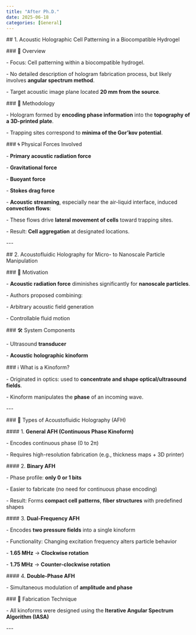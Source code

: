```yaml
---
title: "After Ph.D."
date: 2025-06-18
categories: [General]
---
```


\## 1. Acoustic Holographic Cell Patterning in a Biocompatible Hydrogel



\### 📌 Overview

\- Focus: Cell patterning within a biocompatible hydrogel.

\- No detailed description of hologram fabrication process, but likely involves **angular spectrum method**.

\- Target acoustic image plane located **20 mm from the source**.



\### 🔧 Methodology

\- Hologram formed by **encoding phase information** into the **topography of a 3D-printed plate**.

\- Trapping sites correspond to **minima of the Gor’kov potential**.



\### 🌀 Physical Forces Involved

\- **Primary acoustic radiation force**

\- **Gravitational force**

\- **Buoyant force**

\- **Stokes drag force**

\- **Acoustic streaming**, especially near the air-liquid interface, induced **convection flows**:

 \- These flows drive **lateral movement of cells** toward trapping sites.

 \- Result: **Cell aggregation** at designated locations.



\---



\## 2. Acoustofluidic Holography for Micro- to Nanoscale Particle Manipulation



\### 📌 Motivation

\- **Acoustic radiation force** diminishes significantly for **nanoscale particles**.

\- Authors proposed combining:

 \- Arbitrary acoustic field generation

 \- Controllable fluid motion



\### 🛠️ System Components

\- Ultrasound **transducer**

\- **Acoustic holographic kinoform**



\### ℹ️ What is a Kinoform?

\- Originated in optics: used to **concentrate and shape optical/ultrasound fields**.

\- Kinoform manipulates the **phase** of an incoming wave.



\---



\### 🧪 Types of Acoustofluidic Holography (AFH)



\#### 1. **General AFH (Continuous Phase Kinoform)**

\- Encodes continuous phase (0 to 2π)

\- Requires high-resolution fabrication (e.g., thickness maps + 3D printer)



\#### 2. **Binary AFH**

\- Phase profile: **only 0 or 1 bits**

\- Easier to fabricate (no need for continuous phase encoding)

\- Result: Forms **compact cell patterns**, **fiber structures** with predefined shapes



\#### 3. **Dual-Frequency AFH**

\- Encodes **two pressure fields** into a single kinoform

\- Functionality: Changing excitation frequency alters particle behavior

 \- **1.65 MHz** → **Clockwise rotation**

 \- **1.75 MHz** → **Counter-clockwise rotation**



\#### 4. **Double-Phase AFH**

\- Simultaneous modulation of **amplitude and phase**



\### 🧮 Fabrication Technique

\- All kinoforms were designed using the **Iterative Angular Spectrum Algorithm (IASA)**



\---